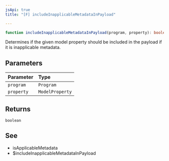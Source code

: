 ```yaml
---
jsApi: true
title: "[F] includeInapplicableMetadataInPayload"

---
```

```ts
function includeInapplicableMetadataInPayload(program, property): boolean
```

Determines if the given model property should be included in the payload if it is
inapplicable metadata.

## Parameters

| Parameter | Type |
| :------ | :------ |
| `program` | `Program` |
| `property` | `ModelProperty` |

## Returns

`boolean`

## See

 - isApplicableMetadata
 - $includeInapplicableMetadataInPayload
